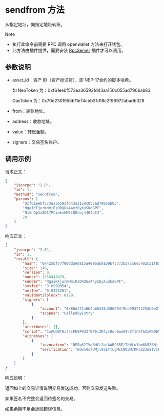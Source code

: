 # sendfrom 方法

从指定地址，向指定地址转账。

> [!Note]
>
> - 执行此命令前需要 RPC 调用 openwallet 方法来打开钱包。
> - 此方法由插件提供，需要安装 [RpcServer](https://github.com/neo-project/neo-modules/releases) 插件才可以调用。

## 参数说明

- asset_id：资产 ID（资产标识符），即 NEP-17合约的脚本哈希。

  如 NeoToken 为：0xf61eebf573ea36593fd43aa150c055ad7906ab83

  GasToken 为：0x70e2301955bf1e74cbb31d18c2f96972abadb328

- from：转账地址。

- address：收款地址。

- value：转账金额。

- signers：交易签名账户。


## 调用示例

请求正文：

```json
{
    "jsonrpc": "2.0",
    "id": 1,
    "method": "sendfrom",
    "params": [
        "0xf61eebf573ea36593fd43aa150c055ad7906ab83",
        "NgaiKFjurmNmiRzDRQGs44yzByXuSkdGPF",
        "NikhQp1aAD1YFCiwknhM5LQQebj4464bCJ",
        20
    ]
}
```

响应正文：

```json
{
    "jsonrpc": "2.0",
    "id": 1,
    "result": {
        "hash": "0x425bf77f08dd3e0815a4e95ab9109b73773b375c6e5402c51f65a0f7537f6fec",
        "size": 249,
        "version": 0,
        "nonce": 1556413479,
        "sender": "NgaiKFjurmNmiRzDRQGs44yzByXuSkdGPF",
        "sysfee": "0.0999954",
        "netfee": "0.0123261",
        "validuntilblock": 6129,
        "signers": [
            {
                "account": "0x86df72a6b4ab5335d506294f9ce993722253b6e2",
                "scopes": "CalledByEntry"
            }
        ],
        "attributes": [],
        "script": "CwAUDBT6ifssFN8PWd3fBPblZRfys0qu6wwU4rZTInKT6ZxPKQbVNVOrtKZy34YUwB8MCHRyYW5zZmVyDBSDqwZ5rVXAUKE61D9ZNupz9ese9kFifVtSOQ==",
        "witnesses": [
            {
                "invocation": "DEBq62IVg6HCr2qLAARGS5E/7bWLu1bm6k5Z6Njjwp4/DdNgDnPYw5wcTzeQULSlEx1QvHLsHJCht/43XZsiaz8T",
                "verification": "EQwhAs7UMjl93ETtugMcC8O5M/KP3ZZ3eS17IObANt2qrPHiEQtBE43vrw=="
            }
        ]
    }
}
```

响应说明：

返回如上的交易详情说明交易发送成功，否则交易发送失败。

如果签名不完整会返回待签名的交易。

如果余额不足会返回错误信息。
